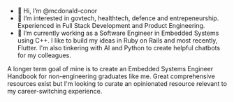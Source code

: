 - 👋 Hi, I’m @mcdonald-conor
- 👀 I’m interested in govtech, healthtech, defence and entrepeneurship. Experienced in Full Stack Development and Product Engineering.
- 🌱 I’m currently working as a Software Engineer in Embedded Systems using C++. I like to build my ideas in Ruby on Rails and most recently, Flutter. I'm also tinkering with AI and Python to create helpful chatbots for my colleagues.

A longer term goal of mine is to create an Embedded Systems Engineer Handbook for non-engineering graduates like me. Great comprehensive resources exist but I'm looking to curate an opinionated resource relevant to my career-switching experience. 
